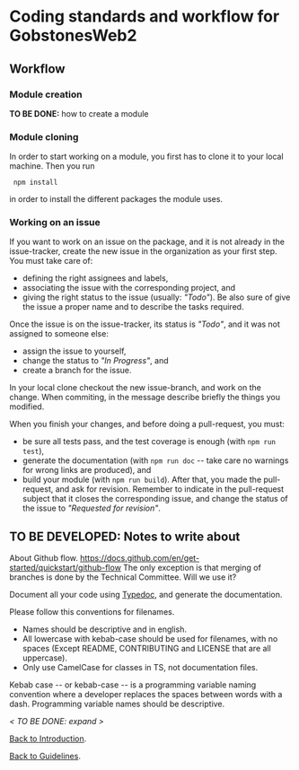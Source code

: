 # Coding standards and workflow for **GobstonesWeb2**

## Workflow

### Module creation

**TO BE DONE:** how to create a module

### Module cloning
In order to start working on a module, you first has to clone it to your local machine.
Then you run 

     npm install

in order to install the different packages the module uses.

### Working on an issue
If you want to work on an issue on the package, and it is not already in the issue-tracker, 
create the new issue in the organization as your first step.
You must take care of:
  * defining the right assignees and labels, 
  * associating the issue with the corresponding project, and
  * giving the right status to the issue (usually: _"Todo"_).
Be also sure of give the issue a proper name and to describe the tasks required.

Once the issue is on the issue-tracker, its status is _"Todo"_, and it was not assigned to someone else:
  * assign the issue to yourself,
  * change the status to _"In Progress"_, and
  * create a branch for the issue.

In your local clone checkout the new issue-branch, and work on the change.
When commiting, in the message describe briefly the things you modified.

When you finish your changes, and before doing a pull-request, you must:
  * be sure all tests pass, and the test coverage is enough (with `npm run test`),
  * generate the documentation (with `npm run doc` -- take care no warnings for wrong links are produced), and
  * build your module (with `npm run build`).
After that, you made the pull-request, and ask for revision.
Remember to indicate in the pull-request subject that it closes the corresponding issue, and change the status of the issue to _"Requested for revision"_.



## **TO BE DEVELOPED:** Notes to write about
About Github flow.
https://docs.github.com/en/get-started/quickstart/github-flow
The only exception is that merging of branches is done by the Technical Committee.
Will we use it?

Document all your code using [Typedoc](https://typedoc.org/guides/overview/), and generate the documentation.

Please follow this conventions for filenames.
 * Names should be descriptive and in english.
 * All lowercase with kebab-case should be used for filenames, with no spaces 
   (Except README, CONTRIBUTING and LICENSE that are all uppercase).
 * Only use CamelCase for classes in TS, not documentation files.

 Kebab case -- or kebab-case -- is a programming variable naming convention where a developer replaces the spaces between words with a dash.
 Programming variable names should be descriptive.

_< TO BE DONE: expand >_

[Back to Introduction](../introduction.md).

[Back to Guidelines](../../README.md).